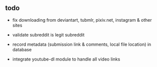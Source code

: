 ## todo

* fix downloading from deviantart, tubmlr, pixiv.net, instagram & other sites

* validate subreddit is legit subreddit

* record metadata (submission link & comments, local file location) in database

* integrate youtube-dl module to handle all video links
